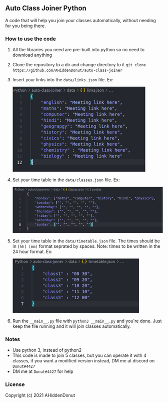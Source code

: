 ## Auto Class Joiner Python

A code that will help you join your classes automatically, without needing for you being there. 

### How to use the code
1. All the libraries you need are pre-built into python so no need to download anything

2. Clone the repository to a dir and change directory to it `git clone https://github.com/AHiddenDonut/auto-class-joiner`

3. Insert your links into the `data/links.json` file. Ex:


    ![Links Json File](images/links-json.png)

4. Set your time table in the `data/classes.json` file. Ex:


    ![Classes Json File](images/classes-json.png)


5. Set your time table in the `data/timetable.json` file. The times should be in `[hh] [mm]` format seprated by spaces. Note: times to be written in the 24 hour format. Ex:


    ![TimeTable Json File](images/timetable-json.png)

6. Run the `__main__.py` file with `python3 __main__.py` and you're done. Just keep the file running and it will join classes automatically.

### Notes
* Use python 3, instead of python2
* This code is made to join 5 classes, but you can operate it with 4 classes, if you want a modified version instead, DM me at discord on `Donut#4427`
* DM me at `Donut#4427` for help

### License
Copyright (c) 2021 AHiddenDonut